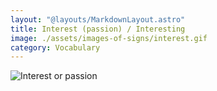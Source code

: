 ```yaml
---
layout: "@layouts/MarkdownLayout.astro"
title: Interest (passion) / Interesting
image: ./assets/images-of-signs/interest.gif
category: Vocabulary
---
```


![Interest or passion](@signs/interest-passion.gif)
